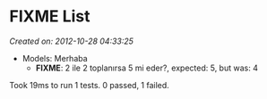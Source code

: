 # FIXME List
*Created on: 2012-10-28 04:33:25*

* Models: Merhaba
  - **FIXME**: 2 ile 2 toplanırsa 5 mi eder?, expected: 5, but was: 4

Took 19ms to run 1 tests. 0 passed, 1 failed.
